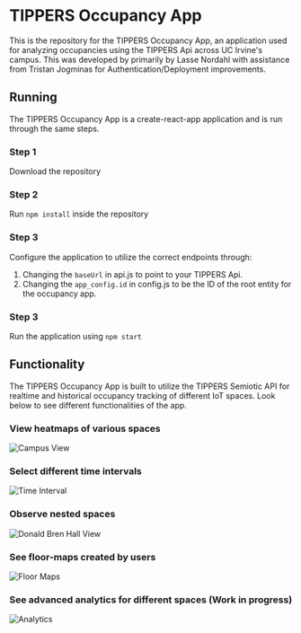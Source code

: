 # TIPPERS Occupancy App

This is the repository for the TIPPERS Occupancy App, an application used for analyzing occupancies using the TIPPERS Api across UC Irvine's campus. This was developed by primarily by Lasse Nordahl with assistance from Tristan Jogminas for Authentication/Deployment improvements.

## Running

The TIPPERS Occupancy App is a create-react-app application and is run through the same steps.

### Step 1

Download the repository

### Step 2

Run `npm install` inside the repository

### Step 3

Configure the application to utilize the correct endpoints through:
1. Changing the `baseUrl` in api.js to point to your TIPPERS Api.
2. Changing the `app_config.id` in config.js to be the ID of the root entity for the occupancy app.

### Step 3 

Run the application using `npm start`

## Functionality 

The TIPPERS Occupancy App is built to utilize the TIPPERS Semiotic API for realtime and historical occupancy tracking of different IoT spaces. Look below to see different functionalities of the app.

### View heatmaps of various spaces
![Campus View](https://user-images.githubusercontent.com/13127625/79298585-6309c400-7e96-11ea-842f-762aceccac8d.png)

### Select different time intervals
![Time Interval](https://user-images.githubusercontent.com/13127625/79298720-cbf13c00-7e96-11ea-8ca6-fdb77023d00a.png)

### Observe nested spaces
![Donald Bren Hall View](https://user-images.githubusercontent.com/13127625/79298749-e2979300-7e96-11ea-935f-e1e5a2b11f2d.png)

### See floor-maps created by users
![Floor Maps](https://user-images.githubusercontent.com/13127625/79298797-08bd3300-7e97-11ea-9ef1-ea83892bad26.png)

### See advanced analytics for different spaces (Work in progress)
![Analytics](https://user-images.githubusercontent.com/13127625/79298766-efb48200-7e96-11ea-9f04-728fd097c5e8.png)

